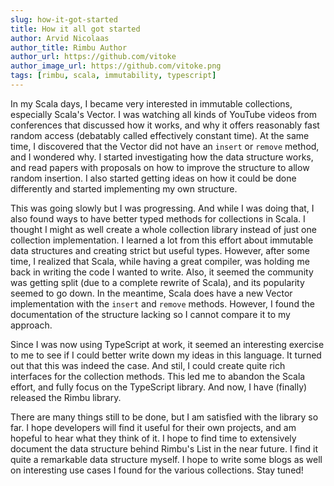 ```yaml
---
slug: how-it-got-started
title: How it all got started
author: Arvid Nicolaas
author_title: Rimbu Author
author_url: https://github.com/vitoke
author_image_url: https://github.com/vitoke.png
tags: [rimbu, scala, immutability, typescript]
---
```


In my Scala days, I became very interested in immutable collections, especially Scala's Vector. I was watching all kinds of YouTube videos from conferences
that discussed how it works, and why it offers reasonably fast random access (debatably called effectively constant time). At the same time, I discovered that the Vector did not have an `insert` or `remove`
method, and I wondered why. I started investigating how the data structure works, and read papers with proposals on how to improve the structure to allow random
insertion. I also started getting ideas on how it could be done differently and started implementing my own structure.

This was going slowly but I was progressing. And while I was doing that, I also found ways to have better typed methods for collections in Scala. I thought I might
as well create a whole collection library instead of just one collection implementation. I learned a lot from this effort about immutable data structures and
creating strict but useful types. However, after some time, I realized that Scala, while having a great compiler, was holding me back in writing the code I wanted
to write. Also, it seemed the community was getting split (due to a complete rewrite of Scala), and its popularity seemed to go down. In the meantime, Scala does have
a new Vector implementation with the `insert` and `remove` methods. However, I found the documentation of the structure lacking so I cannot compare it to my approach.

Since I was now using TypeScript at work, it seemed an interesting exercise to me to see if I could better write down my ideas in this language. It turned out
that this was indeed the case. And stil, I could create quite rich interfaces for the collection methods. This led me to abandon the Scala effort, and fully
focus on the TypeScript library. And now, I have (finally) released the Rimbu library.

There are many things still to be done, but I am satisfied with the library so far. I hope developers will find it useful for their own projects, and am
hopeful to hear what they think of it. I hope to find time to extensively document the data structure behind Rimbu's List in the near future. I find it quite
a remarkable data structure myself. I hope to write some blogs as well on interesting use cases I found for the various collections. Stay tuned!
